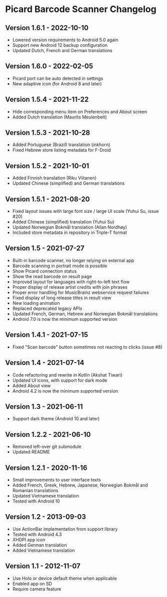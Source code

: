 # Picard Barcode Scanner Changelog

## Version 1.6.1 - 2022-10-10
- Lowered version requirements to Android 5.0 again
- Support new Android 12 backup configuration
- Updated Dutch, French and German translations

## Version 1.6.0 - 2022-02-05
- Picard port can be auto detected in settings
- New adaptive icon (for Android 8 and later)

## Version 1.5.4 - 2021-11-22
- Hide corresponding menu item on Preferences and About screen
- Added Dutch translation (Maurits Meulenbelt)

## Version 1.5.3 - 2021-10-28
- Added Portuguese (Brazil) translation (inkhorn)
- Fixed Hebrew store listing metadata for F-Droid

## Version 1.5.2 - 2021-10-01
- Added Finnish translation (Riku Viitanen)
- Updated Chinese (simplified) and German translations

## Version 1.5.1 - 2021-08-20
- Fixed layout issues with large font size / large UI scale (Yuhui Su, issue #20)
- Added Chinese (simplified) translation (Yuhui Su)
- Updated Norwegian Bokmål translation (Allan Nordhøy)
- Included store metadata in repository in Triple-T format

## Version 1.5 - 2021-07-27
- Built-in barcode scanner, no longer relying on external app
- Barcode scanning in portrait mode is possible
- Show Picard connection status
- Show the read barcode on result page
- Improved layout for languages with right-to-left text flow
- Proper display of release artist credits with join phrases
- Proper error handling for MusicBrainz webservice request failures
- Fixed display of long release titles in result view
- New loading animation
- Replaced deprecated legacy APIs
- Updated French, German, Hebrew and Norwegian Bokmål translations
- Android 7.0 is now the minimum supported version

## Version 1.4.1 - 2021-07-15
- Fixed "Scan barcode" button sometimes not reacting to clicks (issue #8)

## Version 1.4 - 2021-07-14
- Code refactoring and rewrite in Kotlin (Akshat Tiwari)
- Updated UI icons, with support for dark mode
- Added About view
- Android 4.2 is now the minimum supported version

## Version 1.3 - 2021-06-11
- Support dark theme (Android 10 and later)

## Version 1.2.2 - 2021-06-10
- Removed left-over git submodule
- Updated README

## Version 1.2.1 - 2020-11-16
- Small improvements to user interface texts
- Added French, Greek, Hebrew, Japanese, Norwegian Bokmål and Romanian
   translations
- Updated Vietnamese translation
- Tested with Android 10

## Version 1.2 - 2013-09-03
- Use ActionBar implementation from support library
- Tested with Android 4.3
- XHDPI app icon
- Added German translation
- Added Vietnamese translation

## Version 1.1 - 2012-11-07
- Use Holo or device default theme when applicable
- Enabled app on SD
- Require camera feature